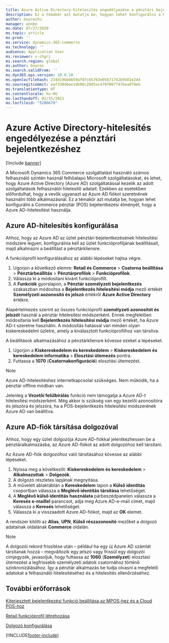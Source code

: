 ```yaml
---
title: Azure Active Directory-hitelesítés engedélyezése a pénztári bejelentkezéshez
description: Ez a témakör azt mutatja be, hogyan lehet konfigurálni a Microsoft Dynamics 365 Commerce pénztár (POS) bejelentkezési élményét, hogy az Azure Active Directory-hitelesítést használja.
author: boycezhu
manager: annbe
ms.date: 07/27/2020
ms.topic: article
ms.prod: ''
ms.service: dynamics-365-commerce
ms.technology: ''
audience: Application User
ms.reviewer: v-chgri
ms.search.region: global
ms.author: boycez
ms.search.validFrom: ''
ms.dyn365.ops.version: 10.0.10
ms.openlocfilehash: 234d19bb6659af07c65763e05671742b9581e244
ms.sourcegitcommit: eaf330dbee1db96c20d5ac479f007747bea079eb
ms.translationtype: HT
ms.contentlocale: hu-HU
ms.lasthandoff: 02/15/2021
ms.locfileid: "5206679"
---
```

# <a name="enable-azure-active-directory-authentication-for-pos-sign-in"></a>Azure Active Directory-hitelesítés engedélyezése a pénztári bejelentkezéshez
[!include [banner](includes/banner.md)]


A Microsoft Dynamics 365 Commerce szolgáltatást használó számos felhasználó szintén használ felhőalapú Microsoft szolgáltatásokat, és lehet, hogy Azure Active Directory (Azure AD) szolgáltatással kezelik az adott szolgáltatások felhasználói hitelesítő adatait. Ezekben az esetekben előfordulhat, hogy a vevők ugyanazt az Azure AD fiókot szeretnének használni több alkalmazásnál. Ez a témakör azt mutatja be, hogyan lehet konfigurálni a Commerce pénztár (POS) bejelentkezési élményét, hogy a Azure AD-hitelesítést használja.

## <a name="configure-azure-ad-authentication"></a>Azure AD-hitelesítés konfigurálása

Ahhoz, hogy az Azure AD az üzlet pénztári bejelentkezésének hitelesítési módszere legyen, konfigurálnia kell az üzlet funkcióprofiljának beállításait, majd alkalmazni a beállítást a pénztárkliensre.

A funkcióprofil konfigurálásához az alábbi lépéseket hajtsa végre.

1. Ugorjon a következő elemre: **Retail és Commerce** \> **Csatorna beállítása** \> **Pénztárbeállítás** \> **Pénztárprofilok** \> **Funkcióprofilok**.
1. Válassza ki a módosítani kívánt funkcióprofilt.
1. A **Funkciók** gyorslapon, a **Pénztár személyzeti bejelentkezés** szakaszban módosítsa a **Bejelentkezés hitelesítési módja** mező értékét **Személyzeti aozonosító és jelszó** értékről **Azure Active Directory** értékre.

Alapértelmezés szerint az összes funkcióprofil **személyzeti azonosítót és jelszót** használ a pénztár hitelesítési módszerként. Ennek megfelelően módosítania kell **Bejelentkezés hitelesítési módja** mező értékét, ha Azure AD-t szeretne használni. A módosítás hatással van minden olyan kiskereskedelmi üzletre, amely a kiválasztott funkcióprofilhoz van társítva.

A beállítások alkalmazásához a pénztárkliensre kövesse ezeket a lépéseket.

1. Ugorjon a **Kiskereskedelem és kereskedelem** \> **Kiskereskedelem és kereskedelem informatika** \> **Elosztási ütemezés** pontra.
1. Futtassa a **1070** (**Csatornakonfiguráció**) elosztási ütemezést.

> [!NOTE]
> Azure AD-hitelesítéshez internetkapcsolat szükséges. Nem működik, ha a pénztár offline módban van.
> 
> Jelenleg a **Vezetői felülbírálás** funkció nem támogatja a Azure AD-t hitelesítési módszerként. Még akkor is szükség van egy kezelői azonosítóra és jelszóra és jelszóra, ha a POS-bejelentkezés hitelesítési módszerének Azure AD van beállítva.

## <a name="associate-an-azure-ad-account-with-a-worker"></a>Azure AD-fiók társítása dolgozóval

Ahhoz, hogy egy üzlet dolgozója Azure AD-fiókkal jelentkezhessen be a pénztáralkalmazásba, az Azure AD-fiókot az adott dolgozóhoz kell társítani.

Az Azure AD-fiók dolgozóhoz való társításához kövesse az alábbi lépéseket.

1. Nyissa meg a következőt: **Kiskereskedelem és kereskedelem** \> **Alkalmazottak** \> **Dolgozók**.
1. A dolgozó részletes lapjának megnyitása.
1. A műveleti ablaktáblán a **Kereskedelem** lapon a **Külső identitás** csoportban válassza a **Meglévő identitás társítása** lehetőséget.
1. A **Meglévő külső identitás használata** párbeszédpanelen válassza a **Keresés e-maillel** parancsot, adja meg Azure AD-e-mail címet, majd válassza a **Keresés** lehetőséget.
1. Válassza ki a visszaadott Azure AD-fiókot, majd az **OK** elemet.

A rendszer kitölti az **Alias**, **UPN**, **Külső részazonosító** mezőket a dolgozó adatainak oldalának **Commerce** oldalán.

> [!NOTE]
> A dolgozói rekord frissítése után – például ha egy új Azure AD számlát társítanak hozzá – megváltozik egy jelszó vagy frissül egy dolgozói címjegyzék, javasoljuk, hogy futtassa az **1060** (**Személyzet**) elosztási ütemezést a legfrissebb személyzeti adatok csatornához történő szinkronizálásához. Így a pénztár alkalmazás be tudja olvasni a megfelelő adatokat a felhasználó hitelesítéséhez és a hitelesítés ellenőrzéséhez.

## <a name="additional-resources"></a>További erőforrások

[Kiterjesztett bejelentkezési funkció beállítása az MPOS-hez és a Cloud POS-hoz](extended-logon.md)

[Retail funkcióprofil létrehozása](retail-functionality-profile.md)

[ Dolgozó konfigurálása](https://docs.microsoft.com/dynamics365/commerce/tasks/worker)


[!INCLUDE[footer-include](../includes/footer-banner.md)]